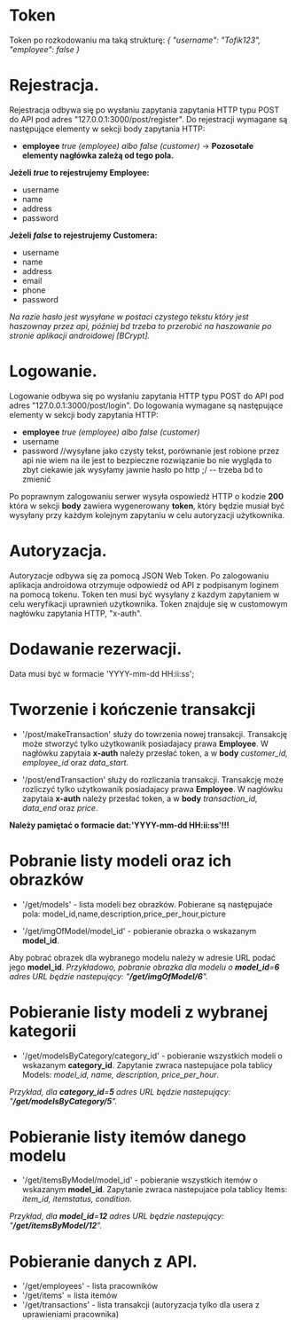 
# Token

Token po rozkodowaniu ma taką strukturę: 
*{
  "username": "Tofik123",
  "employee": false
}*

# Rejestracja.

Rejestracja odbywa się po wysłaniu zapytania zapytania HTTP typu POST do API pod adres "127.0.0.1:3000/post/register".
Do rejestracji wymagane są następujące elementy w sekcji body zapytania HTTP:
* __employee__ *true (employee) albo false (customer)* -> __Pozosotałe elementy nagłówka zależą od tego pola.__

__Jeżeli *true* to rejestrujemy Employee:__
* username
* name
* address
* password 

__Jeżeli *false* to rejestrujemy Customera:__
* username
* name
* address
* email
* phone
* password 

*Na razie hasło jest wysyłane w postaci czystego tekstu który jest haszownay przez api, później bd trzeba to przerobić na haszowanie po stronie aplikacji androidowej [BCrypt].*

# Logowanie.

Logowanie odbywa się po wysłaniu zapytania HTTP typu POST do API pod adres "127.0.0.1:3000/post/login".
Do logowania wymagane są następujące elementy w sekcji body zapytania HTTP:
* __employee__  *true (employee) albo false (customer)*
* username
* password //wysyłane jako czysty tekst, porównanie jest robione przez api nie wiem na ile jest to bezpieczne rozwiązanie bo nie wygląda to zbyt ciekawie jak wysyłamy jawnie hasło po http ;/ -- trzeba bd to zmienić

Po poprawnym zalogowaniu serwer wysyła ospowiedź HTTP o kodzie __200__ która w sekcji __body__ zawiera wygenerowany __token__, który będzie musiał być wysyłany przy każdym kolejnym zapytaniu w celu autoryzacji użytkownika.

# Autoryzacja.

Autoryzacje odbywa się za pomocą JSON Web Token. Po zalogowaniu aplikacja androidowa otrzymuje odpowiedź od API z podpisanym loginem na pomocą tokenu.
Token ten musi być wysyłany z kazdym zapytaniem w celu weryfikacji uprawnień użytkownika. Token znajduje się w customowym nagłówku zapytania HTTP, "x-auth".

# Dodawanie rezerwacji.

Data musi być w formacie 'YYYY-mm-dd HH:ii:ss';

# Tworzenie i kończenie transakcji

* '/post/makeTransaction' służy do towrzenia nowej transakcji.
Transakcję może stworzyć tylko użytkowanik posiadajacy prawa __Employee__.
W nagłówku zapytaia __x-auth__ należy przesłać token, a w __body__ *customer_id, employee_id* oraz *data_start*. 

* '/post/endTransaction' służy do rozliczania transakcji.
Transakcję może rozliczyć tylko użytkowanik posiadajacy prawa __Employee__.
W nagłówku zapytaia __x-auth__ należy przesłać token, a w __body__ *transaction_id, data_end* oraz *price*.

__Należy pamiętać o formacie dat:'YYYY-mm-dd HH:ii:ss'!!!__

# Pobranie listy modeli oraz ich obrazków

* '/get/models' - lista modeli bez obrazków. Pobierane są następujaće pola: model_id,name,description,price_per_hour,picture

* '/get/imgOfModel/model_id' - pobieranie obrazka o wskazanym __model_id__.

Aby pobrać obrazek dla wybranego modelu należy w adresie URL podać jego __model_id__.
*Przykładowo, pobranie obrazka dla modelu o __model_id__=__6__ adres URL będzie nastepujący: "__/get/imgOfModel/6__".*

# Pobieranie listy modeli z wybranej kategorii

* '/get/modelsByCategory/category_id' - pobieranie wszystkich modeli o wskazanym __category_id__.
Zapytanie zwraca nastepujace pola tablicy Models: *model_id, name, description, price_per_hour*.

*Przykład, dla __category_id__=__5__ adres URL będzie nastepujący: "__/get/modelsByCategory/5__".*

# Pobieranie listy itemów danego modelu

* '/get/itemsByModel/model_id' - pobieranie wszystkich itemów o wskazanym __model_id__.
Zapytanie zwraca nastepujace pola tablicy Items: *item_id, itemstatus, condition*.

*Przykład, dla __model_id__=__12__ adres URL będzie nastepujący: "__/get/itemsByModel/12__".*

# Pobieranie danych z API.

* '/get/employees' - lista pracowników
* '/get/items' = lista itemów
* '/get/transactions' - lista transakcji (autoryzacja tylko dla usera z uprawieniami pracownika)
